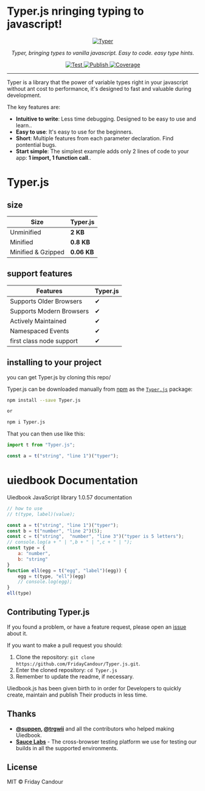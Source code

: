 
# Typer.js nringing typing to javascript!
<p align="center">
  <a href="https://typer.uiedbook.com"><img src="https://typer.tiangolo.com/img/logo-margin/logo-margin-vector.svg" alt="Typer"></a>
</p>
<p align="center">
    <em>Typer, bringing types to vanilla javascript. Easy to code. easy type hints.</em>
</p>
<p align="center">
<a href="https://github.com/tiangolo/typer/actions?query=workflow%3ATest" target="_blank">
    <img src="https://github.com/tiangolo/typer/workflows/Test/badge.svg" alt="Test">
</a>
<a href="https://github.com/tiangolo/typer/actions?query=workflow%3APublish" target="_blank">
    <img src="https://github.com/tiangolo/typer/workflows/Publish/badge.svg" alt="Publish">
</a>
<a href="https://codecov.io/gh/tiangolo/typer" target="_blank">
    <img src="https://img.shields.io/codecov/c/github/tiangolo/typer?color=%2334D058" alt="Coverage">
</a>
</p>

---

Typer is a library that the power of variable types right in your javascript without ant cost to performance, it's designed to fast and valuable during development.

The key features are:

* **Intuitive to write**: Less time debugging. Designed to be easy to use and learn..
* **Easy to use**: It's easy to use for the beginners.
* **Short**: Multiple features from each parameter declaration. Find pontential bugs.
* **Start simple**: The simplest example adds only 2 lines of code to your app: **1 import, 1 function call**..

# Typer.js

## size 

| Size               | Typer.js    |
| ------------------ | ----------- |
| Unminified         | **2 KB** |
| Minified           | **0.8 KB**   |
| Minified & Gzipped | **0.06 KB**    |

## support features

| Features                 | Typer.js |
| ------------------------ | -------  |
| Supports Older Browsers  | ✔        |
| Supports Modern Browsers | ✔        |
| Actively Maintained      | ✔        |
| Namespaced Events        | ✔        |
| first class node support | ✔        |

## installing to your project

you can get Typer.js by cloning this repo/


Typer.js can be downloaded manually from [npm](http://npmjs.com) as the [`Typer.js`](https://www.npmjs.com/package/Typer.js) package:

```sh
npm install --save Typer.js

or

npm i Typer.js
```

That you can then use like this:

```js
import t from "Typer.js";

const a = t("string", "line 1")("typer");
```

# uiedbook Documentation

Uiedbook JavaScript library 1.0.57 documentation

```js
// how to use
// t(type, label)(value);

const a = t("string", "line 1")("typer");
const b = t("number", "line 2")(5);
const c = t("string",  "number", "line 3")("typer is 5 letters");
// console.log(a + " | ",b + " | ",c + " | ");
const type = {
	a: "number",
	b: "string"
}
function ell(egg = t("egg", "label")(egg)) {
	egg = t(type, "ell")(egg)
	// console.log(egg);
}
ell(type)
```

## Contributing Typer.js

If you found a problem, or have a feature request, please open an [issue](https://github.com/FridayCandour/Typer.js/issues) about it.

If you want to make a pull request you should:

1. Clone the repository: `git clone https://github.com/FridayCandour/Typer.js.git`.
2. Enter the cloned repository: `cd Typer.js`
3. Remember to update the readme, if necessary.

Uiedbook.js has been given birth to in order for Developers to quickly create, maintain and publish Their products in less time.

## Thanks

- **[@suppen](https://github.com/suppen), [@trgwii](https://github.com/trgwii)** and all the contributors who helped making Uiedbook.
- **[Sauce Labs](https://saucelabs.com)** - The cross-browser testing platform we use for testing our builds in all the supported environments.

## License

MIT © Friday Candour
